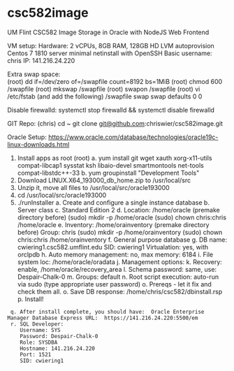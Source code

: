 # csc582image
UM Flint CSC582 Image Storage in Oracle with NodeJS Web Frontend

VM setup:
  Hardware: 2 vCPUs, 8GB RAM, 128GB HD LVM autoprovision
  Centos 7 1810 server minimal netinstall with OpenSSH 
  Basic username: chris
  IP: 141.216.24.220

  Extra swap space:  
    (root) dd if=/dev/zero of=/swapfile count=8192 bs=1MiB
    (root) chmod 600 /swapfile
    (root) mkswap /swapfile
    (root) swapon /swapfile
    (root) vi /etc/fstab  (and add the following)
       /swapfile swap swap defaults 0 0
         
  Disable firewalld:  systemctl stop firewalld && systemctl disable firewalld

GIT Repo:
  (chris) cd ~
  git clone git@github.com:chriswier/csc582image.git

Oracle Setup:  https://www.oracle.com/database/technologies/oracle19c-linux-downloads.html

  1.  Install apps as root (root)
     a. yum install git wget xauth xorg-x11-utils compat-libcap1 sysstat ksh libaio-devel smartmontools net-tools compat-libstdc++-33
     b. yum groupinstall "Development Tools"
  2.  Download LINUX.X64_193000_db_home.zip to /usr/local/src
  3.  Unzip it, move all files to /usr/local/src/oracle193000
  4.  cd /usr/local/src/oracle193000
  5.  ./runInstaller
     a. Create and configure a single instance database
     b. Server class
     c. Standard Edition 2
     d. Location: /home/oracle  (premake directory before)
          (sudo) mkdir -p /home/oracle
          (sudo) chown chris:chris /home/oracle
     e. Inventory: /home/orainventory  (premake directory before)
        Group: chris
          (sudo) mkdir -p /home/orainventory
          (sudo) chown chris:chris /home/orainventory
     f. General purpose database
     g. DB name: cwiering1.csc582.umflint.edu
        SID: cwiering1
        Virtualation: yes, with orclpdb
     h. Auto memory management: no, max memory: 6184
     i. File system loc: /home/oracle/oradata
     j. Management options: <skip>
     k. Recovery: enable, /home/oracle/recovery_area
     l. Schema password: same,  use:  Despair-Chalk-0
     m. Groups:  default
     n. Root script execution: auto-run via sudo
        (type appropriate user password)
     o. Prereqs - let it fix and check them all.
     o. Save DB response:  /home/chris/csc582/dbinstall.rsp
     p. Install!

     q. After install complete, you should have:  Oracle Enterprise Manager Database Express URL:  https://141.216.24.220:5500/em
     r. SQL Developer:  
        Username: SYS
        Password: Despair-Chalk-0
        Role: SYSDBA
        Hostname: 141.216.24.220
        Port: 1521
        SID: cwiering1

